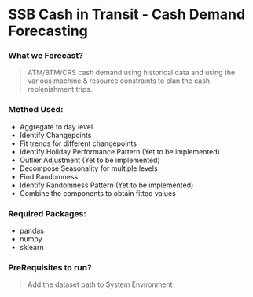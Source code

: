 # SSB Cash in Transit - Cash Demand Forecasting

### What we Forecast?
  > ATM/BTM/CRS cash demand using historical data and using the various machine & resource constraints to plan the cash replenishment trips.

### Method Used:
 * Aggregate to day level
 * Identify Changepoints
 * Fit trends for different changepoints
 * Identify Holiday Performance Pattern (Yet to be implemented)
 * Outlier Adjustment (Yet to be implemented)
 * Decompose Seasonality for multiple levels
 * Find Randomness
 * Identify Randomness Pattern (Yet to be implemented)
 * Combine the components to obtain fitted values

### Required Packages:
 * pandas
 * numpy
 * sklearn

### PreRequisites to run?
  > Add the dataset path to System Environment
